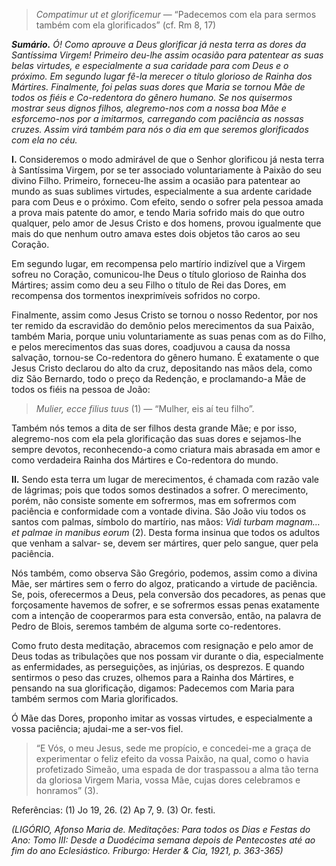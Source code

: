 > *Compatimur ut et glorificemur* — “Padecemos com ela para sermos também com ela glorificados” (cf. Rm 8, 17)

***Sumário.** Ó! Como aprouve a Deus glorificar já nesta terra as dores da Santíssima Virgem! Primeiro deu-lhe assim ocasião para patentear as suas belas virtudes, e especialmente a sua caridade para com Deus e o próximo. Em segundo lugar fê-la merecer o título glorioso de Rainha dos Mártires. Finalmente, foi pelas suas dores que Maria se tornou Mãe de todos os fiéis e Co-redentora do gênero humano. Se nos quisermos mostrar seus dignos filhos, alegremo-nos com a nossa boa Mãe e esforcemo-nos por a imitarmos, carregando com paciência as nossas cruzes. Assim virá também para nós o dia em que seremos glorificados com ela no céu.*

**I.** Consideremos o modo admirável de que o Senhor glorificou já nesta terra à Santíssima Virgem, por se ter associado voluntariamente à Paixão do seu divino Filho. Primeiro, forneceu-lhe assim a ocasião para patentear ao mundo as suas sublimes virtudes, especialmente a sua ardente caridade para com Deus e o próximo. Com efeito, sendo o sofrer pela pessoa amada a prova mais patente do amor, e tendo Maria sofrido mais do que outro qualquer, pelo amor de Jesus Cristo e dos homens, provou igualmente que mais do que nenhum outro amava estes dois objetos tão caros ao seu Coração.

Em segundo lugar, em recompensa pelo martírio indizível que a Virgem sofreu no Coração, comunicou-lhe Deus o título glorioso de Rainha dos Mártires; assim como deu a seu Filho o título de Rei das Dores, em recompensa dos tormentos inexprimíveis sofridos no corpo.

Finalmente, assim como Jesus Cristo se tornou o nosso Redentor, por nos ter remido da escravidão do demônio pelos merecimentos da sua Paixão, também Maria, porque uniu voluntariamente as suas penas com as do Filho, e pelos merecimentos das suas dores, coadjuvou a causa da nossa salvação, tornou-se Co-redentora do gênero humano. É exatamente o que Jesus Cristo declarou do alto da cruz, depositando nas mãos dela, como diz São Bernardo, todo o preço da Redenção, e proclamando-a Mãe de todos os fiéis na pessoa de João:

> *Mulier, ecce filius tuus* (1) — “Mulher, eis aí teu filho”.

Também nós temos a dita de ser filhos desta grande Mãe; e por isso, alegremo-nos com ela pela glorificação das suas dores e sejamos-lhe sempre devotos, reconhecendo-a como criatura mais abrasada em amor e como verdadeira Rainha dos Mártires e Co-redentora do mundo.

**II.** Sendo esta terra um lugar de merecimentos, é chamada com razão vale de lágrimas; pois que todos somos destinados a sofrer. O merecimento, porém, não consiste somente em sofrermos, mas em sofrermos com paciência e conformidade com a vontade divina. São João viu todos os santos com palmas, símbolo do martírio, nas mãos: *Vidi turbam magnam… et palmae in manibus eorum* (2). Desta forma insinua que todos os adultos que venham a salvar- se, devem ser mártires, quer pelo sangue, quer pela paciência.

Nós também, como observa São Gregório, podemos, assim como a divina Mãe, ser mártires sem o ferro do algoz, praticando a virtude de paciência. Se, pois, oferecermos a Deus, pela conversão dos pecadores, as penas que forçosamente havemos de sofrer, e se sofrermos essas penas exatamente com a intenção de cooperarmos para esta conversão, então, na palavra de Pedro de Blois, seremos também de alguma sorte co-redentores.

Como fruto desta meditação, abracemos com resignação e pelo amor de Deus todas as tribulações que nos possam vir durante o dia, especialmente as enfermidades, as perseguições, as injúrias, os desprezos. E quando sentirmos o peso das cruzes, olhemos para a Rainha dos Mártires, e pensando na sua glorificação, digamos: Padecemos com Maria para também sermos com Maria glorificados.

Ó Mãe das Dores, proponho imitar as vossas virtudes, e especialmente a vossa paciência; ajudai-me a ser-vos fiel.

> “E Vós, o meu Jesus, sede me propício, e concedei-me a graça de experimentar o feliz efeito da vossa Paixão, na qual, como o havia profetizado Simeão, uma espada de dor traspassou a alma tão terna da gloriosa Virgem Maria, vossa Mãe, cujas dores celebramos e honramos” (3).

Referências: (1) Jo 19, 26. (2) Ap 7, 9. (3) Or. festi.

*(LIGÓRIO, Afonso Maria de. Meditações: Para todos os Dias e Festas do Ano: Tomo III: Desde a Duodécima semana depois de Pentecostes até ao fim do ano Eclesiástico. Friburgo: Herder & Cia, 1921, p. 363-365)*
